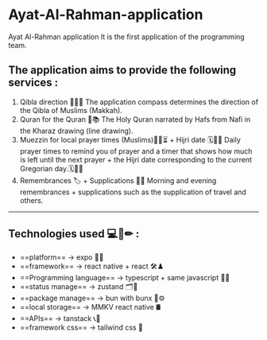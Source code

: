 # Ayat-Al-Rahman-application
Ayat Al-Rahman application It is the first application of the programming team. 

## The application aims to provide the following services :
  1. Qibla direction 🧭🧎‍♂️
    The application compass determines the direction of the Qibla of Muslims (Makkah).
  2. Quran for the Quran 📖📚
    The Holy Quran narrated by Hafs from Nafi in the Kharaz drawing (line drawing).
  3. Muezzin for local prayer times (Muslims)📣⏰⏳ + Hijri date 🗓📅📌
    Daily prayer times to remind you of prayer and a timer that shows how much is left until the next prayer + the Hijri date corresponding to the current Gregorian day.🗓📅📌
  4. Remembrances 🏷 + Supplications 🤲🙌
    Morning and evening remembrances + supplications such as the supplication of travel and others.

-----

## Technologies used 💻📏✏ :
- ==platform== -> expo 🧤💎
- ==framework== -> react native + react 🛠♟
- ==Programming language== -> typescript + same javascript 🧵🧶
- ==status manage== -> zustand 🗂📂
- ==package manage== -> bun with bunx 🔧⚙
- ==local storage== -> MMKV react native 🛢
- ==APIs== -> tanstack 📞🔌
- ==framework css== -> tailwind css 🎨
